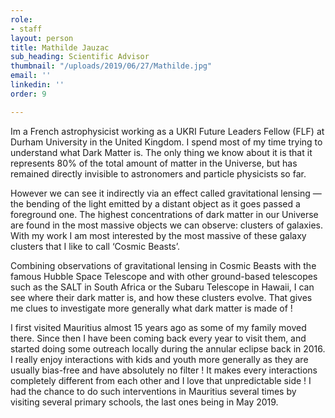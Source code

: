 ```yaml
---
role:
- staff
layout: person
title: Mathilde Jauzac
sub_heading: Scientific Advisor
thumbnail: "/uploads/2019/06/27/Mathilde.jpg"
email: ''
linkedin: ''
order: 9

---
```

Im a French astrophysicist working as a UKRI Future Leaders Fellow (FLF) at Durham University in the United Kingdom. I spend most of my time trying to understand what Dark Matter is. The only thing we know about it is that it represents 80% of the total amount of matter in the Universe, but has remained directly invisible to astronomers and particle physicists so far.

However we can see it indirectly via an effect called gravitational lensing — the bending of the light emitted by a distant object as it goes passed a foreground one. The highest concentrations of dark matter in our Universe are found in the most massive objects we can observe: clusters of galaxies. With my work I am most interested by the most massive of these galaxy clusters that I like to call ‘Cosmic Beasts’.

Combining observations of gravitational lensing in Cosmic Beasts with the famous Hubble Space Telescope and with other ground-based telescopes such as the SALT in South Africa or the Subaru Telescope in Hawaii, I can see where their dark matter is, and how these clusters evolve. That gives me clues to investigate more generally what dark matter is made of !

I first visited Mauritius almost 15 years ago as some of my family moved there. Since then I have been coming back every year to visit them, and started doing some outreach locally during the annular eclipse back in 2016. I really enjoy interactions with kids and youth more generally as they are usually bias-free and have absolutely no filter ! It makes every interactions completely different from each other and I love that unpredictable side ! I had the chance to do such interventions in Mauritius several times by visiting several primary schools, the last ones being in May 2019.